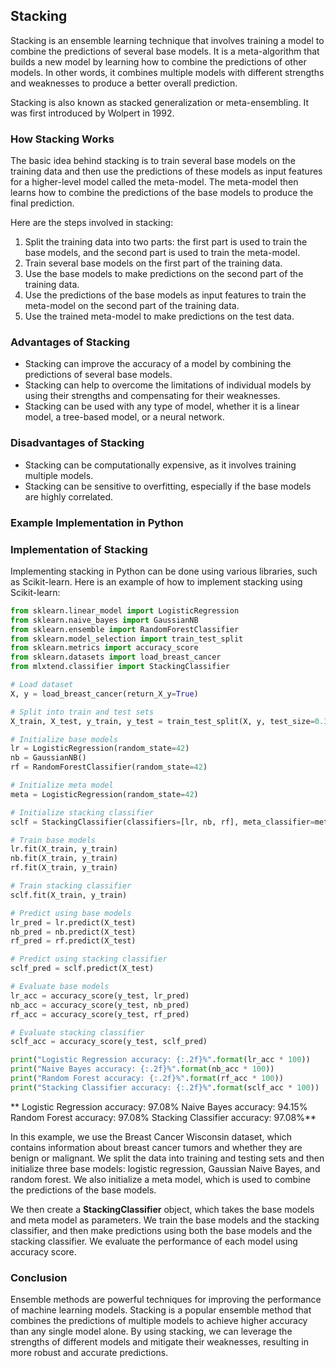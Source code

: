 ## Stacking
Stacking is an ensemble learning technique that involves training a model to combine the predictions of several base models. It is a meta-algorithm that builds a new model by learning how to combine the predictions of other models. In other words, it combines multiple models with different strengths and weaknesses to produce a better overall prediction.

Stacking is also known as stacked generalization or meta-ensembling. It was first introduced by Wolpert in 1992.

### How Stacking Works
The basic idea behind stacking is to train several base models on the training data and then use the predictions of these models as input features for a higher-level model called the meta-model. The meta-model then learns how to combine the predictions of the base models to produce the final prediction.

Here are the steps involved in stacking:

1. Split the training data into two parts: the first part is used to train the base models, and the second part is used to train the meta-model.
2. Train several base models on the first part of the training data.
3. Use the base models to make predictions on the second part of the training data.
4. Use the predictions of the base models as input features to train the meta-model on the second part of the training data.
5. Use the trained meta-model to make predictions on the test data.

### Advantages of Stacking

- Stacking can improve the accuracy of a model by combining the predictions of several base models.
- Stacking can help to overcome the limitations of individual models by using their strengths and compensating for their weaknesses.
- Stacking can be used with any type of model, whether it is a linear model, a tree-based model, or a neural network.

### Disadvantages of Stacking

- Stacking can be computationally expensive, as it involves training multiple models.
- Stacking can be sensitive to overfitting, especially if the base models are highly correlated.

### Example Implementation in Python

### Implementation of Stacking
Implementing stacking in Python can be done using various libraries, such as Scikit-learn. Here is an example of how to implement stacking using Scikit-learn:

```python
from sklearn.linear_model import LogisticRegression
from sklearn.naive_bayes import GaussianNB
from sklearn.ensemble import RandomForestClassifier
from sklearn.model_selection import train_test_split
from sklearn.metrics import accuracy_score
from sklearn.datasets import load_breast_cancer
from mlxtend.classifier import StackingClassifier

# Load dataset
X, y = load_breast_cancer(return_X_y=True)

# Split into train and test sets
X_train, X_test, y_train, y_test = train_test_split(X, y, test_size=0.3, random_state=42)

# Initialize base models
lr = LogisticRegression(random_state=42)
nb = GaussianNB()
rf = RandomForestClassifier(random_state=42)

# Initialize meta model
meta = LogisticRegression(random_state=42)

# Initialize stacking classifier
sclf = StackingClassifier(classifiers=[lr, nb, rf], meta_classifier=meta)

# Train base models
lr.fit(X_train, y_train)
nb.fit(X_train, y_train)
rf.fit(X_train, y_train)

# Train stacking classifier
sclf.fit(X_train, y_train)

# Predict using base models
lr_pred = lr.predict(X_test)
nb_pred = nb.predict(X_test)
rf_pred = rf.predict(X_test)

# Predict using stacking classifier
sclf_pred = sclf.predict(X_test)

# Evaluate base models
lr_acc = accuracy_score(y_test, lr_pred)
nb_acc = accuracy_score(y_test, nb_pred)
rf_acc = accuracy_score(y_test, rf_pred)

# Evaluate stacking classifier
sclf_acc = accuracy_score(y_test, sclf_pred)

print("Logistic Regression accuracy: {:.2f}%".format(lr_acc * 100))
print("Naive Bayes accuracy: {:.2f}%".format(nb_acc * 100))
print("Random Forest accuracy: {:.2f}%".format(rf_acc * 100))
print("Stacking Classifier accuracy: {:.2f}%".format(sclf_acc * 100))


```
**
Logistic Regression accuracy: 97.08%
Naive Bayes accuracy: 94.15%
Random Forest accuracy: 97.08%
Stacking Classifier accuracy: 97.08%**

In this example, we use the Breast Cancer Wisconsin dataset, which contains information about breast cancer tumors and whether they are benign or malignant. We split the data into training and testing sets and then initialize three base models: logistic regression, Gaussian Naive Bayes, and random forest. We also initialize a meta model, which is used to combine the predictions of the base models.

We then create a **StackingClassifier** object, which takes the base models and meta model as parameters. We train the base models and the stacking classifier, and then make predictions using both the base models and the stacking classifier. We evaluate the performance of each model using accuracy score.

### Conclusion
Ensemble methods are powerful techniques for improving the performance of machine learning models. Stacking is a popular ensemble method that combines the predictions of multiple models to achieve higher accuracy than any single model alone. By using stacking, we can leverage the strengths of different models and mitigate their weaknesses, resulting in more robust and accurate predictions.